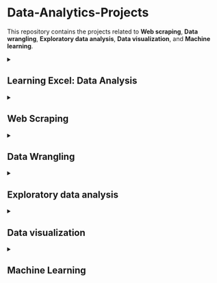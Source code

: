 # Data-Analytics-Projects


This repository contains the projects related to **Web scraping**, **Data wrangling**, **Exploratory data analysis**, **Data visualization**, and **Machine learning**. 

  <details id=1>
<summary><h2>  Learning Excel: Data Analysis </h2></summary>
  
  1. Chapter 1 [posts](https://github.com/pe1l1nl1/Data-Analytics-Projects/tree/main/Learning%20Excel%20Data%20Analysis/Chapter01)
  2. Chapter 2 [posts]()
</details>


<details id=2>
<summary><h2>  Web Scraping </h2></summary>

Scraping Dynamic Websites
  
1. Scraping Financial Times [Codes](https://github.com/pe1l1nl1/Data-Analytics-Projects/tree/main/Web%20Scraping)
1. Documentation as [Screenshots](https://github.com/pe1l1nl1/Data-Analytics-Projects/wiki)



</details>


<details id=3>
<summary><h2>  Data Wrangling </h2></summary>


  
1. My Github recent [posts](https://github.com/pe1l1nl1/pe1l1nl1/tree/main/_posts)

</details>



<details id=4>
<summary><h2>  Exploratory data analysis </h2></summary>
1. My Github recent [posts]()

</details>

<details id=5>
<summary><h2> Data visualization</h2></summary>
  
Data Visualization projects [repository](https://github.com/pe1l1nl1/Data-Analytics-Projects/tree/a12a4a5def4dba2a3e42a4fcfe32487cc537337f/DataVisualization):


1. [Visualize Data with a Bar Chart](https://codepen.io/peill/pen/XWyNbbq)
2. [Visualize Data with a Scatterplot Graph](https://codepen.io/peill/pen/OJaBraW)
3. [Visualize Data with a Heat Map](https://codepen.io/peill/pen/BaGqvvW)
4. [Visualize Data with a Choropleth](https://codepen.io/peill/pen/RwqeEda)
5. [Visualize Data with a Treemap Diagram](https://codepen.io/pen?template=MJjpwO)
6. **Tools used:** HTML, CSS, SVG, JSON, APIs and AJAX

</details>



<details id=6>
<summary><h2>  Machine Learning </h2></summary>
1. My Github recent [posts](https://github.com/pe1l1nl1/pe1l1nl1/tree/main/_posts)
  

</details>



